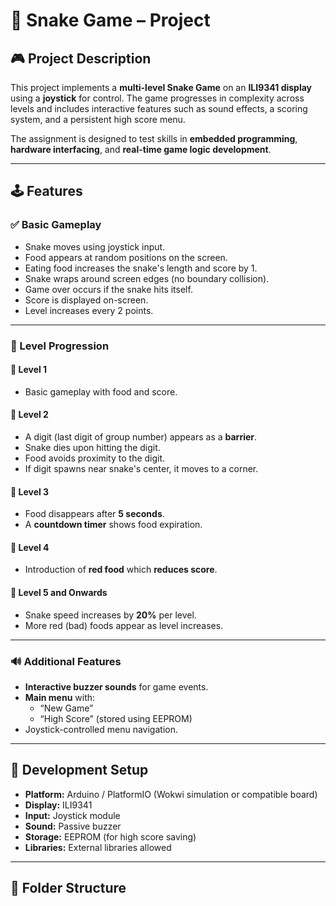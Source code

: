 # 🐍 Snake Game – Project

## 🎮 Project Description

This project implements a **multi-level Snake Game** on an **ILI9341 display** using a **joystick** for control. The game progresses in complexity across levels and includes interactive features such as sound effects, a scoring system, and a persistent high score menu.

The assignment is designed to test skills in **embedded programming**, **hardware interfacing**, and **real-time game logic development**.

---

## 🕹️ Features

### ✅ Basic Gameplay
- Snake moves using joystick input.
- Food appears at random positions on the screen.
- Eating food increases the snake's length and score by 1.
- Snake wraps around screen edges (no boundary collision).
- Game over occurs if the snake hits itself.
- Score is displayed on-screen.
- Level increases every 2 points.

---

### 🧩 Level Progression

#### 🔹 Level 1
- Basic gameplay with food and score.

#### 🔹 Level 2
- A digit (last digit of group number) appears as a **barrier**.
- Snake dies upon hitting the digit.
- Food avoids proximity to the digit.
- If digit spawns near snake's center, it moves to a corner.

#### 🔹 Level 3
- Food disappears after **5 seconds**.
- A **countdown timer** shows food expiration.

#### 🔹 Level 4
- Introduction of **red food** which **reduces score**.

#### 🔹 Level 5 and Onwards
- Snake speed increases by **20%** per level.
- More red (bad) foods appear as level increases.

---

### 🔊 Additional Features
- **Interactive buzzer sounds** for game events.
- **Main menu** with:
  - “New Game”
  - “High Score” (stored using EEPROM)
- Joystick-controlled menu navigation.

---

## 🧰 Development Setup

- **Platform:** Arduino / PlatformIO (Wokwi simulation or compatible board)
- **Display:** ILI9341
- **Input:** Joystick module
- **Sound:** Passive buzzer
- **Storage:** EEPROM (for high score saving)
- **Libraries:** External libraries allowed

---

## 📁 Folder Structure

